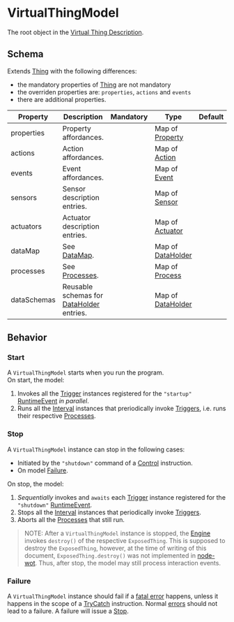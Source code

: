 # VirtualThingModel
The root object in the [Virtual Thing Description][vtd].

## Schema

Extends [Thing] with the following differences:
- the mandatory properties of [Thing] are not mandatory
- the overriden properties are: `properties`, `actions` and `events`
- there are additional properties.

| Property | Description | Mandatory | Type | Default |
|----------|-------------|:---------:|------|:-------:|
| properties | Property affordances. | | Map of [Property] | |
| actions | Action affordances. | | Map of [Action] | |
| events | Event affordances. | | Map of [Event] | |
| sensors | Sensor description entries. | | Map of [Sensor] | |
| actuators | Actuator description entries. | | Map of [Actuator] | |
| dataMap | See [DataMap]. | | Map of [DataHolder] | |
| processes | See [Processes]. | | Map of [Process] | |
| dataSchemas | Reusable schemas for [DataHolder] entries. | | Map of [DataHolder] | |


## Behavior

### Start
A `VirtualThingModel` starts when you run the program.  
On start, the model:
1. Invokes all the [Trigger] instances registered for the `"startup"` [RuntimeEvent] *in parallel*.
2. Runs all the [Interval] instances that preriodically invoke [Triggers][Trigger], i.e. runs their respective [Processes][Process].

### Stop
A `VirtualThingModel` instance can stop in the following cases:
- Initiated by the `"shutdown"` command of a [Control] instruction.
- On model [Failure](#failure).

On stop, the model:
1. *Sequentially* invokes and `awaits` each [Trigger] instance registered for the `"shutdown"` [RuntimeEvent].
2. Stops all the [Interval] instances that periodically invoke [Triggers][Trigger].
3. Aborts all the [Processes][Process] that still run.

> NOTE: After a `VirtualThingModel` instance is stopped, the [Engine] invokes `destroy()` of the respective `ExposedThing`. This is supposed to destroy the `ExposedThing`, however, at the time of writing of this document, `ExposedThing.destroy()` was not implemented in [node-wot]. Thus, after stop, the model may still process interaction events.

### Failure
 A `VirtualThingModel` instance should fail if a [fatal error][fatal] happens, unless it happens in the scope of a [TryCatch] instruction. Normal [errors][error] should not lead to a failure. A failure will issue a [Stop](#stop).



[node-wot]: https://github.com/eclipse/thingweb.node-wot

[vtd]: ../Definitions.md#virtual-thing-description
[Engine]: ../Definitions.md#virtual-thing-engine-and-engine

[fatal]: ../LogsAndErrors.md#Fatal-Errors
[error]: ../LogsAndErrors.md#Errors

[Property]: Property.md
[Action]: Action.md
[Event]: Event.md
[DataHolder]: DataHolder.md
[Process]: Process.md
[Sensor]: Sensor.md
[Actuator]: Actuator.md

[TryCatch]: ../instructions/TryCatch.md

[DataMap]: ../Architecture.md#DataMap
[Processes]: ../Architecture.md#Processes

[Thing]: https://www.w3.org/TR/wot-thing-description/#thing

[Control]: ../instructions/Control.md

[Interval]: ../helper_components/Interval.md
[Trigger]: ../helper_components/Trigger.md
[RuntimeEvent]: ../helper_components/Enums.md#RuntimeEvent